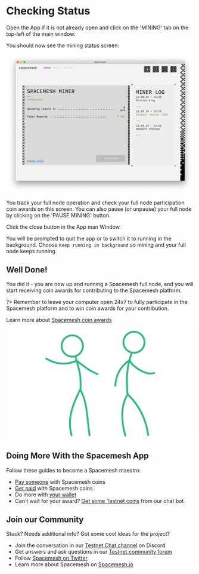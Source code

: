# Checking Status

Open the App if it is not already open and click on the 'MINING' tab on the top-left of the main window.

You should now see the mining status screen:

![](../images/v1.0/miner_running.png)

You track your full node operation and check your full node participation coin awards on this screen. You can also pause (or unpause) your full node by clicking on the 'PAUSE MINING' button.

Click the close button in the App man Window.

You will be prompted to quit the app or to switch it to running in the background. Choose `Keep running in background` so mining and your full node keeps running.


## Well Done!
You did it - you are now up and running a Spacemesh full node, and you will start receiving coin awards for contributing to the Spacemesh platform.

?> Remember to leave your computer open 24x7 to fully participate in the Spacemesh platform and to win coin awards for your contribution.

Learn more about [Spacemesh coin awards](../awards.md)

<center>

![](../images/goodjob.gif ':size=350px')

</center>

## Doing More With the Spacemesh App

Follow these guides to become a Spacemesh maestro:

- [Pay someone](send_coin.md) with Spacemesh coins
- [Get paid](get_coin.md) with Spacemesh coins
- Do more with [your wallet](wallet.md)
- Can't wait for your award? [Get some Testnet coins](tap.md) from our chat bot

## Join our Community
Stuck? Needs additional info? Got some cool ideas for the project?
- Join the conversation in our [Testnet  Chat channel](https://discord.gg/ASpy52C) on Discord
- Get answers and ask questions in our [Testnet community forum](https://community.spacemesh.io)
- Follow [Spacemesh on Twitter](https://twitter.com/teamspacemesh)
- Learn more about Spacemesh on [Spacemesh.io](https://spacemesh.io)
